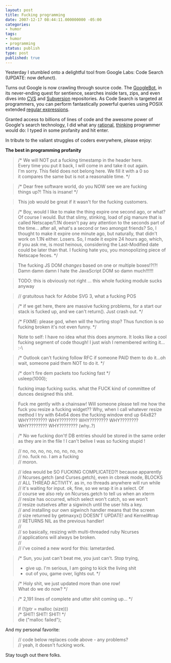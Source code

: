 ```yaml
---
layout: post
title: Fucking programming
date: 2007-12-17 08:44:11.000000000 -05:00
categories:
- humor
tags:
- humor
- programming
status: publish
type: post
published: true
---
```

Yesterday I stumbled onto a delightful tool from Google Labs: Code Search
(UPDATE: now defunct).

Turns out Google is now crawling through source code. The
[GoogleBot](http://en.wikipedia.org/wiki/Googlebot), in its never-ending quest
for sentience, searches inside tars, zips, and even dives into
[CVS](http://en.wikipedia.org/wiki/Concurrent_Versions_System) and
[Subversion](http://subversion.tigris.org/) repositories. As Code Search is
targeted at programmers, you can perform fantastically powerful queries using
POSIX extended [regular
expressions](http://en.wikipedia.org/wiki/Regular_expression).

Granted access to billions of lines of code and the awesome power of Google's
search technology, I did what any
[rational](http://dictionary.reference.com/browse/silly),
[thinking](http://dictionary.reference.com/browse/immature) programmer would
do: I typed in some profanity and hit enter.

In tribute to the valiant struggles of coders everywhere, please enjoy:

**The best in programming profanity**

> /* We will NOT put a fucking timestamp in the header here.  
>  Every time you put it back, I will come in and take it out again.  
>  I'm sorry. This field does not belong here. We fill it with a 0 so  
>  it compares the same but is not a reasonable time. */  

> /* Dear free software world, do you NOW see we are fucking  
>  things up?! This is insane! */  

> This job would be great if it wasn't for the fucking customers.  

> /* Boy, would I like to make the thing expire one second ago, or what? Of course I would. But that slimy, stinking, load of pig manure that is called Netscape/1.1N doesn't pay any attention to the seconds part of the time... after all, what's a second or two amongst friends? So, I thought to make it expire one minute ago, but naturally, that didn't work on 1.1N either. Losers. So, I made it expire 24 hours ago, which, if you ask me, is most heinous, considering the Last-Modified date could be later than that. I fucking hate you, you monopolizing piece of Netscape feces. */  

> The fucking JS DOM *changes* based on one or multiple boxes!?!?! Damn damn damn I hate the JavaScript DOM so damn much!!!!!!  

> TODO: this is obviously not right ... this whole fucking module sucks anyway

> // gratuitous hack for Adobe SVG 3, what a fucking POS  

> /* if we get here, there are massive fucking problems, for a start our stack is fucked up, and we can't return(). Just crash out. */  

> /* FIXME: please god, when will the hurting stop? Thus function is so fucking broken it's not even funny. */  

> Note to self: I have no idea what this does anymore. It looks like a cool fucking segment of code though! I just wish I remembered writing it... :-\  

> /* Outlook can't fucking follow RFC if someone PAID them to do it...oh wait, someone paid them NOT to do it. */  

> /* don't fire dem packets too fucking fast */  
>  usleep(1000);  

> fucking imap fucking sucks. what the FUCK kind of committee of dunces designed this shit.  

> Fuck me gently with a chainsaw! Will someone please tell me how the fuck you resize a fucking widget?? Why, when I call whatever resize method I try with 64x64 does the fucking window end up 64x82? WHY???????? WHY???????? WHY???????? WHY???????? WHY???????? WHY???????? (why..?)  

> /* No we fucking don't! DB entries should be stored in the same order as they are in the file ! I can't belive I was so fucking stupid !  

> // no, no, no, no, no, no, no, no  
> // no. fuck no. I am a fucking  
> // moron.  

>  // idea would be SO FUCKING COMPLICATED?! because apparently  
>  // Ncurses.getch (and Curses.getch), even in cbreak mode, BLOCKS  
>  // ALL THREAD ACTIVITY. as in, no threads anywhere will run while  
>  // it's waiting for input. ok, fine, so we wrap it in a select. Of  
>  // course we also rely on Ncurses.getch to tell us when an xterm  
>  // resize has occurred, which select won't catch, so we won't  
>  // resize outselves after a sigwinch until the user hits a key.  
>  // and installing our own sigwinch handler means that the screen  
>  // size returned by getmaxyx() DOESN'T UPDATE! and Kernel#trap  
>  // RETURNS NIL as the previous handler!  
>  //  
>  // so basically, resizing with multi-threaded ruby Ncurses  
>  // applications will always be broken.  
>  //  
>  // i've coined a new word for this: lametarded.  

> /* Sun, you just can't beat me, you just can't. Stop trying,  
>  * give up. I'm serious, I am going to kick the living shit  
>  * out of you, game over, lights out. */  

> /* Holy shit, we just updated more than one row!  
>  What do we do now? */  

> /* 2,191 lines of complete and utter shit coming up... */  

> if (!(ptr = malloc (size)))  
>  /* SHIT! SHIT! SHIT! */  
>  die ("malloc failed");  

And my personal favorite:

> // code below replaces code above - any problems?  
> // yeah, it doesn't fucking work.  

Stay tough out there folks.
